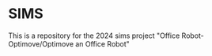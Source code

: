 # SIMS
This is a repository for the 2024 sims project "Office Robot-Optimove/Optimove an Office Robot" 
